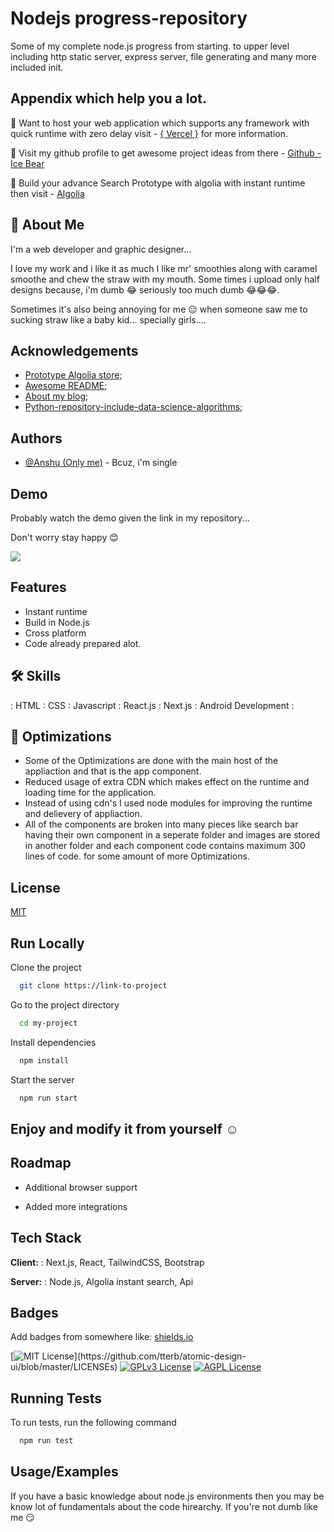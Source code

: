 
# Nodejs progress-repository

Some of my complete node.js progress from starting. to upper level including http static server, express server, file generating and many more included init. 
## Appendix which help you a lot.

💨 Want to host your web application which supports any framework with quick runtime with zero delay visit - [{ Vercel }](https://vercel.com) for more information.

💨 Visit my github profile to get awesome project ideas from there - [Github - Ice Bear](https://github.com/i-ice-bear)

💨 Build your advance Search Prototype with algolia with instant runtime then visit - [Algolia](https://algolia.com) 
## 🚀 About Me
I'm a web developer and graphic designer...

I love my work and i like it as much I like mr' smoothies along with caramel smoothe and chew the straw with my mouth.
Some times i upload only half designs because, i'm dumb 😂 seriously too much dumb 😂😂😂.

Sometimes it's also being annoying for me 😑 when someone saw me to sucking straw like a baby kid... specially girls....

## Acknowledgements

 - [Prototype Algolia store](https://github.com/i-ice-bear/algolia-instantsearch);
 - [Awesome README](https://github.com/i-ice-bear);
 - [About my blog](https://github.com/i-ice-bear/view-blog);
 - [Python-repository-include-data-science-algorithms](https://github.com/i-ice-bear/python-progress);

## Authors

- [@Anshu (Only me)](https://www.github.com/i-ice-bear) - Bcuz, i'm single 


## Demo

Probably watch the demo given the link in my repository...

Don't worry stay happy 😊

![](https://c.tenor.com/8EQ9ZRngLeIAAAAC/smile-ice-bear.gif)

## Features

- Instant runtime
- Build in Node.js
- Cross platform
- Code already prepared alot.


## 🛠 Skills 
: HTML : CSS : Javascript : React.js : Next.js : Android Development :  



## 🚄 Optimizations

- Some of the Optimizations are done with the main host of the appliaction and that is the app component. 
- Reduced usage of extra CDN which makes effect on the runtime and loading time for the application.
- Instead of using cdn's I used node modules for improving the runtime and delievery of appliaction.
- All of the components are broken into many pieces like search bar having their own component in a seperate folder and images are stored in another folder and each component code contains maximum 300 lines of code. for some amount of more Optimizations.  


## License

[MIT](https://choosealicense.com/licenses/mit/)


## Run Locally

Clone the project

```bash
  git clone https://link-to-project
```

Go to the project directory

```bash
  cd my-project
```

Install dependencies

```bash
  npm install
```

Start the server

```bash
  npm run start
```

## Enjoy and modify it from yourself ☺

## Roadmap

- Additional browser support

- Added more integrations


## Tech Stack

**Client:** : Next.js, React, TailwindCSS, Bootstrap

**Server:** : Node.js, Algolia instant search, Api


## Badges

Add badges from somewhere like: [shields.io](https://shields.io/)

[![MIT License](https://img.shields.io/apm/l/atomic-design-ui.svg?)](https://github.com/tterb/atomic-design-ui/blob/master/LICENSEs)
[![GPLv3 License](https://img.shields.io/badge/License-GPL%20v3-yellow.svg)](https://opensource.org/licenses/)
[![AGPL License](https://img.shields.io/badge/license-AGPL-blue.svg)](http://www.gnu.org/licenses/agpl-3.0)


## Running Tests

To run tests, run the following command

```bash
  npm run test
```


## Usage/Examples
If you have a basic knowledge about node.js environments then you may be know lot of fundamentals about the code hirearchy. If you're not dumb like me 😏

